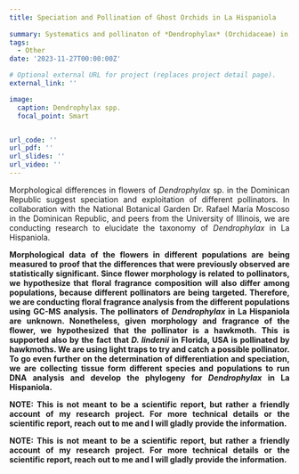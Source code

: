 ```yaml
---
title: Speciation and Pollination of Ghost Orchids in La Hispaniola
 
summary: Systematics and pollinaton of *Dendrophylax* (Orchidaceae) in Hispaniola.
tags:
  - Other
date: '2023-11-27T00:00:00Z'

# Optional external URL for project (replaces project detail page).
external_link: ''

image:
  caption: Dendrophylax spp.  
  focal_point: Smart


url_code: ''
url_pdf: ''
url_slides: ''
url_video: ''
---
```


<p style='text-align: justify;'> Morphological differences in flowers of <em>Dendrophylax</em> sp. in the Dominican Republic suggest speciation and exploitation of different pollinators. In collaboration with the National Botanical Garden Dr. Rafael María Moscoso in the Dominican Republic, and peers from the University of Illinois, we are conducting research to elucidate the taxonomy of <em>Dendrophylax</em> in La Hispaniola.

<p style='text-align: justify;'><strong> Morphological data of the flowers in different populations are being measured to proof that the differences that were previously observed are statistically significant. Since flower morphology is related to pollinators, we hypothesize that floral fragrance composition will also differ among populations, because different pollinators are being targeted. Therefore, we are conducting floral fragrance analysis from the different populations using GC-MS analysis. The pollinators of <em>Dendrophylax</em> in La Hispaniola are unknown. Nonetheless, given morphology and fragrance of the flower, we hypothesized that the pollinator is a hawkmoth. This is supported also by the fact that <em>D. lindenii</em> in Florida, USA is pollinated by hawkmoths. We are using light traps to try and catch a possible pollinator. To go even further on the determination of differentiation and speciation, we are collecting tissue form different species and populations to run DNA analysis and develop the phylogeny for <em>Dendrophylax</em> in La Hispaniola.

<p style='text-align: justify;'><strong> NOTE: This is not meant to be a scientific report, but rather a friendly account of my research project. For more technical details or the scientific report, reach out to me and I will gladly provide the information. </strong>
</p>

<p style='text-align: justify;'><strong> NOTE: This is not meant to be a scientific report, but rather a friendly account of my research project. For more technical details or the scientific report, reach out to me and I will gladly provide the information. </strong>
</p>
